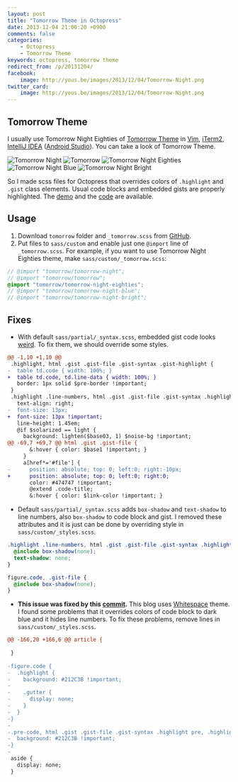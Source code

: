 ```yaml
---
layout: post
title: "Tomorrow Theme in Octopress"
date: 2013-12-04 21:00:20 +0900
comments: false
categories:
    - Octopress
    - Tomorrow Theme
keywords: octopress, tomorrow theme
redirect_from: /p/20131204/
facebook:
    image: http://yous.be/images/2013/12/04/Tomorrow-Night.png
twitter_card:
    image: http://yous.be/images/2013/12/04/Tomorrow-Night.png
---
```


## <a id="tomorrow-theme"></a>Tomorrow Theme

I usually use Tomorrow Night Eighties of [Tomorrow Theme][] in [Vim][], [iTerm2][], [IntelliJ IDEA][] ([Android Studio][]). You can take a look of Tomorrow Theme.

[Tomorrow Theme]: https://github.com/chriskempson/tomorrow-theme
[Vim]: http://www.vim.org
[iTerm2]: http://www.iterm2.com
[IntelliJ IDEA]: http://www.jetbrains.com/idea/
[Android Studio]: http://developer.android.com/sdk/installing/studio.html

![Tomorrow Night](/images/2013/12/04/Tomorrow-Night.png "Tomorrow Night")
![Tomorrow](/images/2013/12/04/Tomorrow.png "Tomorrow")
![Tomorrow Night Eighties](/images/2013/12/04/Tomorrow-Night-Eighties.png "Tomorrow Night Eighties")
![Tomorrow Night Blue](/images/2013/12/04/Tomorrow-Night-Blue.png "Tomorrow Night Blue")
![Tomorrow Night Bright](/images/2013/12/04/Tomorrow-Night-Bright.png "Tomorrow Night Bright")

So I made scss files for Octopress that overrides colors of `.highlight` and `.gist` class elements. Usual code blocks and embedded gists are properly highlighted. The [demo][Syntax Highlighting Test] and the [code][yous.github.io/sass/custom] are available.

[Syntax Highlighting Test]: /2013/12/03/syntax-highlighting-test/
[yous.github.io/sass/custom]: https://github.com/yous/yous.github.io/tree/octopress/sass/custom

<!-- more -->

## <a id="usage"></a>Usage

1. Download `tomorrow` folder and `_tomorrow.scss` from [GitHub][yous.github.io/sass/custom].
2. Put files to `sass/custom` and enable just one `@import` line of `_tomorrow.scss`. For example, if you want to use Tomorrow Night Eighties theme, make `sass/custom/_tomorrow.scss`:

``` scss
// @import "tomorrow/tomorrow-night";
// @import "tomorrow/tomorrow";
@import "tomorrow/tomorrow-night-eighties";
// @import "tomorrow/tomorrow-night-blue";
// @import "tomorrow/tomorrow-night-bright";
```

## <a id="fixes"></a>Fixes

- With default `sass/partial/_syntax.scss`, embedded gist code looks [weird][]. To fix them, we should override some styles.

[weird]: http://devspade.com/blog/2013/08/06/fixing-gist-embeds-in-octopress/

``` diff
@@ -1,10 +1,10 @@
 .highlight, html .gist .gist-file .gist-syntax .gist-highlight {
-  table td.code { width: 100%; }
+  table td.code, td.line-data { width: 100%; }
   border: 1px solid $pre-border !important;
 }
 .highlight .line-numbers, html .gist .gist-file .gist-syntax .highlight .line_numbers {
   text-align: right;
-  font-size: 13px;
+  font-size: 13px !important;
   line-height: 1.45em;
   @if $solarized == light {
     background: lighten($base03, 1) $noise-bg !important;
@@ -69,7 +69,7 @@ html .gist .gist-file {
       &:hover { color: $base1 !important; }
     }
     a[href*='#file'] {
-      position: absolute; top: 0; left:0; right:-10px;
+      position: absolute; top: 0; left:0; right:0;
       color: #474747 !important;
       @extend .code-title;
       &:hover { color: $link-color !important; }
```

- Default `sass/partial/_syntax.scss` adds `box-shadow` and `text-shadow` to line numbers, also `box-shadow` to code block and gist. I removed these attributes and it is just can be done by overriding style in `sass/custom/_styles.scss`.

``` scss
.highlight .line-numbers, html .gist .gist-file .gist-syntax .highlight .line_numbers {
  @include box-shadow(none);
  text-shadow: none;
}

figure.code, .gist-file {
  @include box-shadow(none);
}
```

- **This issue was fixed by this [commit][].** This blog uses [Whitespace][] theme. I found some problems that it overrides colors of code block to dark blue and it hides line numbers. To fix these problems, remove lines in `sass/custom/_styles.scss`.

[commit]: https://github.com/lucaslew/whitespace/commit/b047f268c804808fb8e2d6a17cbfe8669b9da6b4
[Whitespace]: https://github.com/lucaslew/whitespace

``` diff
@@ -166,20 +166,6 @@ article {
   
 }
 
-figure.code {
-  .highlight {
-    background: #212C3B !important;
-
-    .gutter {
-      display: none;
-    }
-  }
-}
-
-.pre-code, html .gist .gist-file .gist-syntax .highlight pre, .highlight code {
-  background: #212C3B !important;
-}
-
 aside {
   display: none;
 }
```
